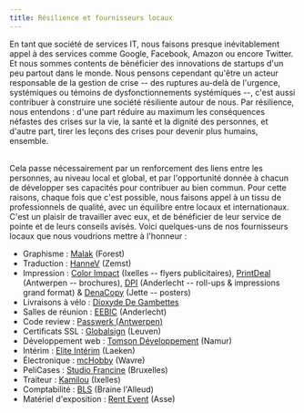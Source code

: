 ```yaml
---
title: Résilience et fournisseurs locaux
---
```


En tant que société de services IT, nous faisons presque inévitablement appel à des services comme Google, Facebook, Amazon ou encore Twitter. Et nous sommes contents de bénéficier des innovations de startups d'un peu partout dans le monde.
Nous pensons cependant qu'être un acteur responsable de la gestion de crise -- des ruptures au-delà de l'urgence, systémiques ou témoins de dysfonctionnements systémiques --, c'est aussi contribuer à construire une société résiliente autour de nous. Par résilience, nous entendons : d'une part réduire au maximum les conséquences néfastes des crises sur la vie, la santé et la dignité des personnes, et d'autre part, tirer les leçons des crises pour devenir plus humains, ensemble. <br><br>

Cela passe nécessairement par un renforcement des liens entre les personnes, au niveau local et global, et par l'opportunité donnée à chacun de développer ses capacités pour contribuer au bien commun. Pour cette raisons, chaque fois que c'est possible, nous faisons appel à un tissu de professionnels de qualité, avec un équilibre entre locaux et internationaux. C'est un plaisir de travailler avec eux, et de bénéficier de leur service de pointe et de leurs conseils avisés. Voici quelques-uns de nos fournisseurs locaux que nous voudrions mettre à l'honneur :
<ul>
<li>Graphisme : <a href="http://www.malak.be/">Malak</a> (Forest)</li>
<li>Traduction : <a href="http://hannevandenbroeck.wordpress.com">HanneV</a> (Zemst)</li>
<li>Impression : <a href="https://www.colorimpact.eu/">Color Impact</a> (Ixelles -- flyers publicitaires), <a href="https://www.printdeal.be">PrintDeal</a> (Antwerpen -- brochures), <a href="http://www.dpi.be/">DPI</a> (Anderlecht -- roll-ups & impressions grand format) & <a href="https://denacopy.be/">DenaCopy</a> (Jette -- posters)</li>
<li>Livraisons à vélo : <a href="http://dioxyde-de-gambettes.com">Dioxyde De Gambettes</a></li>
<li>Salles de réunion : <a href="http://eebic.be">EEBIC</a> (Anderlecht)</li>
<li>Code review : <a href="http://passwerk.be/">Passwerk (Antwerpen) </a></li>
<li>Certificats SSL : <a href="http://globalsign.be">Globalsign</a> (Leuven)</li>
<!--li>Conseil en sécurité : <a href="http://ofep.be">OFEP</a> (Wemmel)</li-->
<li>Développement web : <a href="https://tomsondevelopment.com">Tomson Développement</a> (Namur)</li>
<li>Intérim : <a href="http://www.elite-interim.be">Elite Intérim</a> (Laeken)</li>
<li>Électronique : <a href="https://shop.mchobby.be/">mcHobby</a> (Wavre)</li>
<li>PeliCases : <a href="http://www.studiofrancine.be/">Studio Francine</a> (Bruxelles)</li>
<li>Traiteur : <a href="http://kamilou.be/">Kamilou</a> (Ixelles)</li>
<li>Comptabilité : <a href="https://www.bls-fiduciaire.be/">BLS</a> (Braine l'Alleud)</li>
<li>Matériel d'exposition : <a href="http://www.rentevent.be">Rent Event</a> (Asse)</li>
</ul> 

